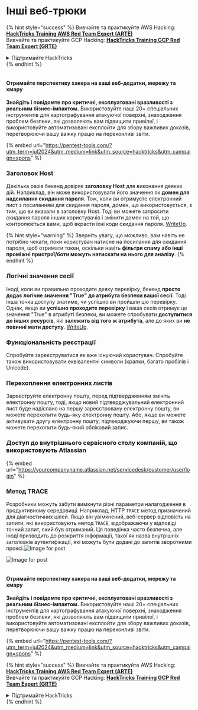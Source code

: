 # Інші веб-трюки

{% hint style="success" %}
Вивчайте та практикуйте AWS Hacking:<img src="/.gitbook/assets/arte.png" alt="" data-size="line">[**HackTricks Training AWS Red Team Expert (ARTE)**](https://training.hacktricks.xyz/courses/arte)<img src="/.gitbook/assets/arte.png" alt="" data-size="line">\
Вивчайте та практикуйте GCP Hacking: <img src="/.gitbook/assets/grte.png" alt="" data-size="line">[**HackTricks Training GCP Red Team Expert (GRTE)**<img src="/.gitbook/assets/grte.png" alt="" data-size="line">](https://training.hacktricks.xyz/courses/grte)

<details>

<summary>Підтримайте HackTricks</summary>

* Перевірте [**плани підписки**](https://github.com/sponsors/carlospolop)!
* **Приєднуйтесь до** 💬 [**групи Discord**](https://discord.gg/hRep4RUj7f) або [**групи Telegram**](https://t.me/peass) або **слідкуйте** за нами в **Twitter** 🐦 [**@hacktricks\_live**](https://twitter.com/hacktricks\_live)**.**
* **Діліться трюками з хакінгу, надсилаючи PR до** [**HackTricks**](https://github.com/carlospolop/hacktricks) та [**HackTricks Cloud**](https://github.com/carlospolop/hacktricks-cloud) репозиторіїв на GitHub.

</details>
{% endhint %}

<figure><img src="/.gitbook/assets/pentest-tools.svg" alt=""><figcaption></figcaption></figure>

#### Отримайте перспективу хакера на ваші веб-додатки, мережу та хмару

**Знайдіть і повідомте про критичні, експлуатовані вразливості з реальним бізнес-імпактом.** Використовуйте наші 20+ спеціальних інструментів для картографування атакуючої поверхні, знаходження проблем безпеки, які дозволяють вам підвищити привілеї, і використовуйте автоматизовані експлойти для збору важливих доказів, перетворюючи вашу важку працю на переконливі звіти.

{% embed url="https://pentest-tools.com/?utm_term=jul2024&utm_medium=link&utm_source=hacktricks&utm_campaign=spons" %}

### Заголовок Host

Декілька разів бекенд довіряє **заголовку Host** для виконання деяких дій. Наприклад, він може використовувати його значення як **домен для надсилання скидання пароля**. Тож, коли ви отримуєте електронний лист з посиланням для скидання пароля, домен, що використовується, є тим, що ви вказали в заголовку Host. Тоді ви можете запросити скидання пароля інших користувачів і змінити домен на той, що контролюється вами, щоб вкрасти їхні коди скидання пароля. [WriteUp](https://medium.com/nassec-cybersecurity-writeups/how-i-was-able-to-take-over-any-users-account-with-host-header-injection-546fff6d0f2).

{% hint style="warning" %}
Зверніть увагу, що можливо, вам навіть не потрібно чекати, поки користувач натисне на посилання для скидання пароля, щоб отримати токен, оскільки навіть **фільтри спаму або інші проміжні пристрої/боти можуть натискати на нього для аналізу**.
{% endhint %}

### Логічні значення сесії

Іноді, коли ви правильно проходите деяку перевірку, бекенд **просто додає логічне значення "True" до атрибута безпеки вашої сесії**. Тоді інша точка доступу знатиме, чи успішно ви пройшли цю перевірку.\
Однак, якщо ви **успішно проходите перевірку** і ваша сесія отримує це значення "True" в атрибуті безпеки, ви можете спробувати **доступитися до інших ресурсів**, які **залежить від того ж атрибута**, але до яких ви **не повинні мати доступу**. [WriteUp](https://medium.com/@ozguralp/a-less-known-attack-vector-second-order-idor-attacks-14468009781a).

### Функціональність реєстрації

Спробуйте зареєструватися як вже існуючий користувач. Спробуйте також використовувати еквівалентні символи (крапки, багато пробілів і Unicode).

### Перехоплення електронних листів

Зареєструйте електронну пошту, перед підтвердженням змініть електронну пошту, тоді, якщо новий підтверджувальний електронний лист буде надіслано на першу зареєстровану електронну пошту, ви можете перехопити будь-яку електронну пошту. Або, якщо ви можете активувати другу електронну пошту, підтверджуючи першу, ви також можете перехопити будь-який обліковий запис.

### Доступ до внутрішнього сервісного столу компаній, що використовують Atlassian

{% embed url="https://yourcompanyname.atlassian.net/servicedesk/customer/user/login" %}

### Метод TRACE

Розробники можуть забути вимкнути різні параметри налагодження в продуктивному середовищі. Наприклад, HTTP `TRACE` метод призначений для діагностичних цілей. Якщо він увімкнений, веб-сервер відповість на запити, які використовують метод `TRACE`, відображаючи у відповіді точний запит, який був отриманий. Ця поведінка часто безпечна, але іноді призводить до розкриття інформації, такої як назва внутрішніх заголовків аутентифікації, які можуть бути додані до запитів зворотними проксі.![Image for post](https://miro.medium.com/max/60/1\*wDFRADTOd9Tj63xucenvAA.png?q=20)

![Image for post](https://miro.medium.com/max/1330/1\*wDFRADTOd9Tj63xucenvAA.png)


<figure><img src="/.gitbook/assets/pentest-tools.svg" alt=""><figcaption></figcaption></figure>

#### Отримайте перспективу хакера на ваші веб-додатки, мережу та хмару

**Знайдіть і повідомте про критичні, експлуатовані вразливості з реальним бізнес-імпактом.** Використовуйте наші 20+ спеціальних інструментів для картографування атакуючої поверхні, знаходження проблем безпеки, які дозволяють вам підвищити привілеї, і використовуйте автоматизовані експлойти для збору важливих доказів, перетворюючи вашу важку працю на переконливі звіти.

{% embed url="https://pentest-tools.com/?utm_term=jul2024&utm_medium=link&utm_source=hacktricks&utm_campaign=spons" %}

{% hint style="success" %}
Вивчайте та практикуйте AWS Hacking:<img src="/.gitbook/assets/arte.png" alt="" data-size="line">[**HackTricks Training AWS Red Team Expert (ARTE)**](https://training.hacktricks.xyz/courses/arte)<img src="/.gitbook/assets/arte.png" alt="" data-size="line">\
Вивчайте та практикуйте GCP Hacking: <img src="/.gitbook/assets/grte.png" alt="" data-size="line">[**HackTricks Training GCP Red Team Expert (GRTE)**<img src="/.gitbook/assets/grte.png" alt="" data-size="line">](https://training.hacktricks.xyz/courses/grte)

<details>

<summary>Підтримайте HackTricks</summary>

* Перевірте [**плани підписки**](https://github.com/sponsors/carlospolop)!
* **Приєднуйтесь до** 💬 [**групи Discord**](https://discord.gg/hRep4RUj7f) або [**групи Telegram**](https://t.me/peass) або **слідкуйте** за нами в **Twitter** 🐦 [**@hacktricks\_live**](https://twitter.com/hacktricks\_live)**.**
* **Діліться трюками з хакінгу, надсилаючи PR до** [**HackTricks**](https://github.com/carlospolop/hacktricks) та [**HackTricks Cloud**](https://github.com/carlospolop/hacktricks-cloud) репозиторіїв на GitHub.

</details>
{% endhint %}
